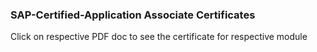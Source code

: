 ### SAP-Certified-Application Associate Certificates 
Click on respective PDF doc to see the certificate for respective module 
